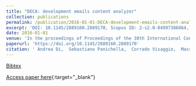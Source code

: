 ```yaml
---
title: "DECA: development emails content analyzer"
collection: publications
permalink: /publication/2016-01-01-DECA-development-emails-content-analyzer
excerpt: 'DOI: 10.1145/2889160.2889170, Scopus ID: 2-s2.0-84997386864, Cited by: 12'
date: 2016-01-01
venue: 'In the proceedings of Proceedings of the 38th International Conference on Software Engineering, ICSE 2016, Austin, TX, USA, May 14-22, 2016 - Companion Volume'
paperurl: 'https://doi.org/10.1145/2889160.2889170'
citation: ' Andrea Di,  Sebastiano Panichella,  Corrado Visaggio,  Massimiliano Di,  Gerardo Canfora,  Harald Gall, &quot;DECA: development emails content analyzer.&quot; In the proceedings of Proceedings of the 38th International Conference on Software Engineering, ICSE 2016, Austin, TX, USA, May 14-22, 2016 - Companion Volume, 2016.'
---
```

[Bibtex](https://dblp.org/rec/bib/conf/icse/SorboPVPCG16)

[Access paper here](https://doi.org/10.1145/2889160.2889170){:target="_blank"}

